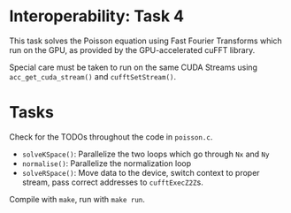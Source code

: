 # Interoperability: Task 4

This task solves the Poisson equation using Fast Fourier Transforms which run on the GPU, as provided by the GPU-accelerated cuFFT library.

Special care must be taken to run on the same CUDA Streams using `acc_get_cuda_stream()` and `cufftSetStream()`.

# Tasks

Check for the TODOs throughout the code in `poisson.c`.

* `solveKSpace()`: Parallelize the two loops which go through `Nx` and `Ny`
* `normalise()`: Parallelize the normalization loop
* `solveRSpace()`: Move data to the device, switch context to proper stream, pass correct addresses to `cufftExecZ2Z`s.

Compile with `make`, run with `make run`.
